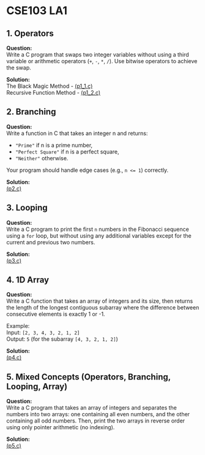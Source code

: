 # CSE103 LA1
## 1. Operators
**Question:**\
Write a C program that swaps two integer variables without using a third variable or arithmetic operators (`+`, `-`, `*`, `/`). Use bitwise operators to achieve the swap.

**Solution:**\
The Black Magic Method - [(p1_1.c)](p1_1.c)\
Recursive Function Method - [(p1_2.c)](p1_2.c)

## 2. Branching
**Question:**\
Write a function in C that takes an integer n and returns:
 - `"Prime"` if n is a prime number,
 - `"Perfect Square"` if n is a perfect square,
 - `"Neither"` otherwise.

Your program should handle edge cases (e.g., `n <= 1`) correctly.

**Solution:**\
[(p2.c)](p2.c)

## 3. Looping

**Question:**\
Write a C program to print the first `n` numbers in the Fibonacci sequence using a `for` loop, but without using any additional variables except for the current and previous two numbers.

**Solution:**\
[(p3.c)](p3.c)

## 4. 1D Array

**Question:**\
Write a C function that takes an array of integers and its size, then returns the length of the longest contiguous subarray where the difference between consecutive elements is exactly 1 or -1.

Example:\
Input: `[2, 3, 4, 3, 2, 1, 2]`\
Output: `5` (for the subarray `[4, 3, 2, 1, 2]`)

**Solution:**\
[(p4.c)](p4.c)

## 5. Mixed Concepts (Operators, Branching, Looping, Array)

**Question:**\
Write a C program that takes an array of integers and separates the numbers into two arrays: one containing all even numbers, and the other containing all odd numbers. Then, print the two arrays in reverse order using only pointer arithmetic (no indexing).

**Solution:**\
[(p5.c)](p5.c)

